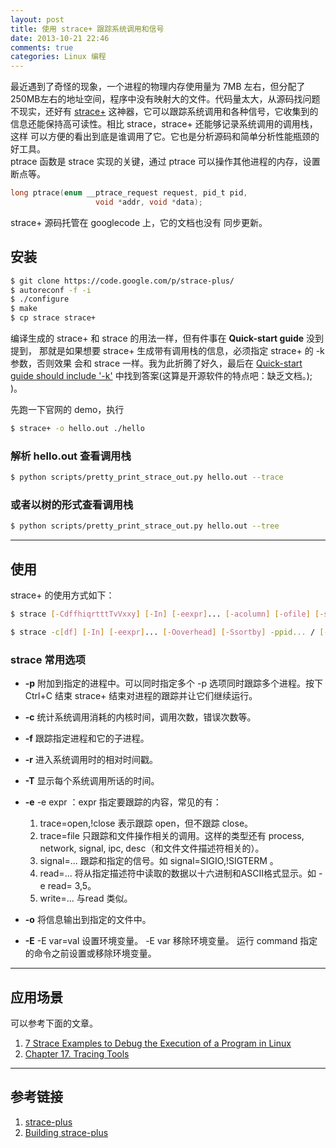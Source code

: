 ```yaml
---
layout: post
title: 使用 strace+ 跟踪系统调用和信号
date: 2013-10-21 22:46
comments: true
categories: Linux 编程
---
```


最近遇到了奇怪的现象，一个进程的物理内存使用量为 7MB 左右，但分配了
250MB左右的地址空间，程序中没有映射大的文件。代码量太大，从源码找问题
不现实，还好有 [strace+](https://code.google.com/p/strace-plus/) 这神器，它可以跟踪系统调用和各种信号，它收集到的
信息还能保持高可读性。相比 strace，strace+ 还能够记录系统调用的调用栈，这样
可以方便的看出到底是谁调用了它。它也是分析源码和简单分析性能瓶颈的好工具。   
ptrace 函数是 strace 实现的关键，通过 ptrace 可以操作其他进程的内存，设置断点等。
```c
long ptrace(enum __ptrace_request request, pid_t pid,
                   void *addr, void *data);
```
strace+ 源码托管在 googlecode 上，它的文档也没有
同步更新。

## 安装 ##

```bash
$ git clone https://code.google.com/p/strace-plus/
$ autoreconf -f -i
$ ./configure
$ make
$ cp strace strace+
```

编译生成的 strace+ 和 strace 的用法一样，但有件事在 **Quick-start guide** 没到提到，
那就是如果想要 strace+ 生成带有调用栈的信息，必须指定 strace+ 的 -k 参数，否则效果
会和 strace 一样。我为此折腾了好久，最后在 [Quick-start guide should include '-k'](https://code.google.com/p/strace-plus/issues/detail?id=4)
中找到答案(这算是开源软件的特点吧：缺乏文档。); )。

先跑一下官网的 demo，执行
```bash
$ strace+ -o hello.out ./hello
```

### 解析 hello.out 查看调用栈 ###
```bash
$ python scripts/pretty_print_strace_out.py hello.out --trace
```

### 或者以树的形式查看调用栈 ###
```bash
$ python scripts/pretty_print_strace_out.py hello.out --tree
```

<!-- more -->

--------

## 使用 ##

strace+ 的使用方式如下：
```bash
$ strace [-CdffhiqrtttTvVxxy] [-In] [-eexpr]... [-acolumn] [-ofile] [-sstrsize] [-Ppath]... -ppid... / [-D] [-Evar[=val]]... [-uusername] command [args]

$ strace -c[df] [-In] [-eexpr]... [-Ooverhead] [-Ssortby] -ppid... / [-D] [-Evar[=val]]... [-uusername] command [args]
```


### strace 常用选项 ###

* **-p**
附加到指定的进程中。可以同时指定多个 -p 选项同时跟踪多个进程。按下 Ctrl+C 结束
strace+ 结束对进程的跟踪并让它们继续运行。

* **-c**
统计系统调用消耗的内核时间，调用次数，错误次数等。

* **-f**
跟踪指定进程和它的子进程。

* **-r**
进入系统调用时的相对时间戳。

* **-T**
显示每个系统调用所话的时间。

* **-e**
-e expr ：expr 指定要跟踪的内容，常见的有：
    1. trace=open,!close
       表示跟踪 open，但不跟踪 close。
    2. trace=file
        只跟踪和文件操作相关的调用。这样的类型还有 process, network, signal,
        ipc, desc（和文件文件描述符相关的）。
    3. signal=...
        跟踪和指定的信号。如 signal=SIGIO,!SIGTERM 。
    4. read=... 将从指定描述符中读取的数据以十六进制和ASCII格式显示。如 -e read=
        3,5。
    5. write=... 与read 类似。

* **-o**
将信息输出到指定的文件中。

* **-E**
-E var=val  设置环境变量。
-E var      移除环境变量。
运行 command 指定的命令之前设置或移除环境变量。

--------

## 应用场景 ##

可以参考下面的文章。     

1. [7 Strace Examples to Debug the Execution of a Program in Linux](http://www.thegeekstuff.com/2011/11/strace-examples/)
2. [Chapter 17. Tracing Tools](http://doc.opensuse.org/documentation/html/openSUSE/opensuse-tuning/cha.tuning.tracing.html)

--------

## 参考链接 ##
1. [strace-plus](https://code.google.com/p/strace-plus/)
2. [Building strace-plus](http://www.askapache.com/linux/building-strace-plus.html)
